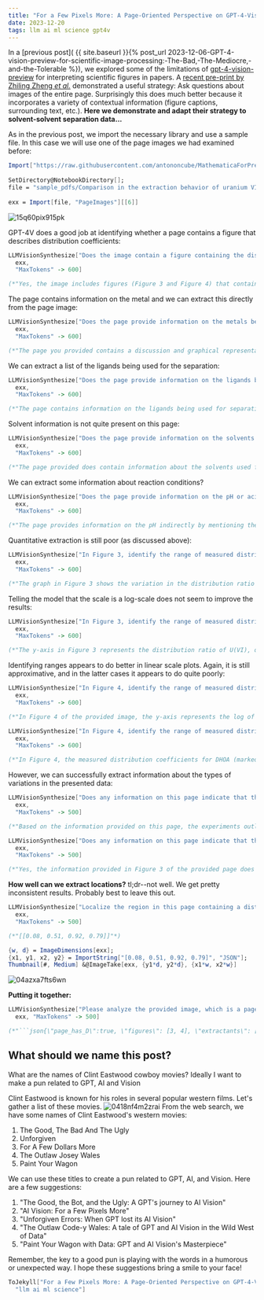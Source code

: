```yaml
---
title: "For a Few Pixels More: A Page-Oriented Perspective on GPT-4-Vision for Scientific Data Extraction"
date: 2023-12-20
tags: llm ai ml science gpt4v
---
```


In a [previous post]( {{ site.baseurl }}{% post_url 2023-12-06-GPT-4-vision-preview-for-scientific-image-processing:-The-Bad,-The-Mediocre,-and-the-Tolerable %}), we explored some of the limitations of [gpt-4-vision-preview](https://platform.openai.com/docs/guides/vision) for interpreting scientific figures in papers. A [recent pre-print by Zhiling Zheng ](https://arxiv.org/abs/2312.05468)*[et al.](https://arxiv.org/abs/2312.05468)* demonstrated a useful strategy: Ask questions about images of the entire page. Surprisingly this does much better because it incorporates a variety of contextual information (figure captions, surrounding text, etc.).  **Here we demonstrate and adapt their strategy to solvent-solvent separation data...**

As in the previous post, we import the necessary library and use a sample file.  In this case we will use one of the page images we had examined before:

```mathematica
Import["https://raw.githubusercontent.com/antononcube/MathematicaForPrediction/master/Misc/LLMVision.m"]; 
 
SetDirectory@NotebookDirectory[];
file = "sample_pdfs/Comparison in the extraction behavior of uranium VI from nitric acid medium using CHON based extractants monoamide malonamide and diglycolamide.pdf"; 
 
exx = Import[file, "PageImages"][[6]]
```

![15q60pix915pk](/blog/images/2023/12/20/15q60pix915pk.png)

GPT-4V does a good job at identifying whether a page contains a figure that describes distribution coefficients: 

```mathematica
LLMVisionSynthesize["Does the image contain a figure containing the distribution coefficients for a liquid-liquid separation?", 
  exx, 
  "MaxTokens" -> 600]

(*"Yes, the image includes figures (Figure 3 and Figure 4) that contain distribution coefficients for a liquid-liquid separation process. Figure 3 shows the variation in the distribution ratio of uranium(VI) as a function of equilibration time with different extractants, while Figure 4 depicts the variation of log(D_UO2) with log[Extractant]. Both figures are related to the extraction of uranium(VI) in the context of solvent extraction or liquid-liquid extraction, which is a common technique used in the separation of different components, particularly in hydrometallurgy and radioactive waste treatment."*)
```

The page contains information on the metal and we can extract this directly from the page image: 

```mathematica
LLMVisionSynthesize["Does the page provide information on the metals being separated? If not provided on this page, please indicate with \"N/A\" ", 
  exx, 
  "MaxTokens" -> 600]

(*"The page you provided contains a discussion and graphical representations of the extraction of Uranium(VI) or U(VI), as indicated by the text associated with the figures and the equations presented. The figure captions mention \"spiked with ^233U tracer,\" which suggests the context is related to uranium separation or analysis. There is no explicit mention of other metals being separated in the provided text."*)
```

We can extract a list of the ligands being used for the separation:

```mathematica
LLMVisionSynthesize["Does the page provide information on the ligands being used for separations? If not provided on this page, please indicate with \"N/A\" ", 
  exx, 
  "MaxTokens" -> 600]

(*"The page contains information on the ligands being used for separations. Specifically, the ligands mentioned are T2EHDGA (N,N,N',N'-Tetra(2-ethylhexyl)diglycolamic acid), DMDODHEMA (N,N'-Dimethyl-N,N'-dioctylhexylethoxymalonamide), and DHOA (Di(2-ethylhexyl)orthophosphoric acid). In Figure 3, the distribution ratio of uranium(VI) (U(VI)) is presented as a function of equilibration time using these ligands, and in Figure 4, the variation of log D_UO2 with log[extractant] using these ligands is shown."*)
```

Solvent information is not quite present on this page: 

```mathematica
LLMVisionSynthesize["Does the page provide information on the solvents being used for separations? If not provided on this page, please indicate with \"N/A\" ", 
  exx, 
  "MaxTokens" -> 600]

(*"The page provided does contain information about the solvents used for separations. In Figure 3, it specifies that the organic phase is 0.1 M T2EHDGA (or DMDOHEMA or DHOA)/[Cmim][NTf2]. For the aqueous phase, it mentions 3 M HNO3 and 10^-4 M U(VI) spiked with ^233U tracer. The caption of Figure 4 also mentions the organic phase containing 0.02 M \[Dash] 0.2 M T2EHDGA (or DMDOHEMA or DHOA)/[Cmim][NTf2]."*)
```

We can extract some information about reaction conditions? 

```mathematica
LLMVisionSynthesize["Does the page provide information on the pH or acid concentration being used for separations? If not provided on this page, please indicate with \"N/A\" ", 
  exx, 
  "MaxTokens" -> 600]

(*"The page provides information on the pH indirectly by mentioning the composition of the aqueous phase. It states that the aqueous phase contains 3 M HNO3, which is a strong acid. The presence of 3 M HNO3 suggests that the aqueous solution is highly acidic; however, the exact pH value is not provided on this page. Typically, a 3 M HNO3 solution would have a pH well below 1, but if you need the precise pH, you would need to refer to additional information not provided on this page. Therefore, \"N/A\" for the exact pH value."*)
```

Quantitative extraction is still poor (as discussed above):

```mathematica
LLMVisionSynthesize["In Figure 3, identify the range of measured distribution coefficients for T2EHDGA.  Report the values in a range of the y values given in the plot next to the y-axis which can be read (e.g., 0.5 - 3). If you are unsure about your answer, please indicate with \"I do not know.\"", 
  exx, 
  "MaxTokens" -> 600]

(*"The graph in Figure 3 shows the variation in the distribution ratio of U(VI) for different extractants over equilibration time. Looking at the plot for T2EHDGA, which is represented by squares, the distribution coefficients (D_UO2^VI) appear to remain relatively stable over the time measured. The y-axis represents the distribution ratio on a logarithmic scale.For T2EHDGA, the values of the distribution ratio range between approximately 1 and 10 throughout the duration of the experiment, as indicated by the positioning of the squares between these two values on the y-axis. If you need a more precise range within this bracket, I am unable to provide a more accurate number due to the resolution of the graph. However, given what is visible, you can report that the range of measured distribution coefficients for T2EHDGA lies approximately between 1 and 10."*)
```

Telling the model that the scale is a log-scale does not seem to improve the results:

```mathematica
LLMVisionSynthesize["In Figure 3, identify the range of measured distribution coefficients for T2EHDGA.  Report the values in a range of the y values given in the plot next to the y-axis which can be read (e.g., 1 - 3). Note that the y-axis is on a logarithmic scale. If you are unsure about your answer, please indicate with \"I do not know.\"", 
  exx, 
  "MaxTokens" -> 600]

(*"The y-axis in Figure 3 represents the distribution ratio of U(VI), denoted as D_U(VI), and is on a logarithmic scale. For the extractant T2EHDGA, the distribution coefficient values appear to be quite stable across the different equilibration times. The range of the measured distribution coefficients for T2EHDGA spans from approximately 2 to 10, as can be observed on the y-axis next to the corresponding data points. However, without more information or a clearer image, providing an exact range can be difficult. The estimate is made based on the plotted data points in Figure 3 for T2EHDGA and the corresponding values on the y-axis."*)
```

Identifying ranges appears to do better in linear scale plots. Again, it is still approximative, and in the latter cases it appears to do quite poorly:

```mathematica
LLMVisionSynthesize["In Figure 4, identify the range of measured distribution coefficients for T2EHDGA.  Report the values in a range of the y values given in the plot next to the y-axis which can be read (e.g., 1 - 3). If you are unsure about your answer, please indicate with \"I do not know.\"", 
  exx, 
  "MaxTokens" -> 600]

(*"In Figure 4 of the provided image, the y-axis represents the log of the distribution coefficient (logD_UO2(VI)), and the range of measured distribution coefficients for T2EHDGA can be identified by the region covered by the data points marked with triangles (\[CapitalDelta]).The lowest point on the T2EHDGA data series appears to be at approximately 0.5 on the y-axis, and the highest point appears to be just below 2.5. Therefore, we can report the range of logD_UO2(VI) for T2EHDGA as roughly 0.5 to just below 2.5. However, without a higher resolution image or precise data, it is difficult to provide an exact maximum value for the y-axis data for T2EHDGA. Thus, the values are approximate and based on the visual estimation from the provided plot."*)
```

```mathematica
LLMVisionSynthesize["In Figure 4, identify the range of measured distribution coefficients for DHOA.  Report the values in a range of the y values given in the plot next to the y-axis which can be read (e.g., 1 - 3). If you are unsure about your answer, please indicate with \"I do not know.\"", 
  exx, 
  "MaxTokens" -> 600]

(*"In Figure 4, the measured distribution coefficients for DHOA (marked with triangles in the graph) appear to range approximately between 0.1 and 1.0 on the y-axis (logD_UO2). This range can be estimated from the points plotted for DHOA, which are positioned along the y-axis values that correspond with the logarithm scale provided."*)
```

However, we can successfully extract information about the types of variations in the presented data:

```mathematica
LLMVisionSynthesize["Does any information on this page indicate that the experiments were performed measuring the distribution coefficient at different temperatures? If you are unsure about your answer, please indicate with \"I do not know\"", 
  exx, 
  "MaxTokens" -> 500]

(*"Based on the information provided on this page, the experiments outlined in Figure 3 and Figure 4 mention a specific temperature of 298 K, which corresponds to approximately 25DegreeC. There is no indication on this page that the experiments were performed at different temperatures. The temperature is mentioned as a constant condition for each of the experiments represented in these figures. Therefore, there is no evidence here of measurements being taken at various temperatures."*)
```

```mathematica
LLMVisionSynthesize["Does any information on this page indicate that the experiments were performed measuring the distribution coefficient at different times? If you are unsure about your answer, please indicate with \"I do not know\"", 
  exx, 
  "MaxTokens" -> 500]

(*"Yes, the information provided in Figure 3 of the provided page does indicate that experiments were performed measuring the distribution coefficient (D_U(VI)) at different times. According to the caption of Figure 3, the distribution ratio of U(VI) is plotted as a function of equilibration time. The equilibration times mentioned in the caption are from 5 to 120 minutes, and the x-axis of the graph in Figure 3 displays time in minutes, which corresponds with the equilibration time described. This implies that the distribution coefficient was indeed measured at various times within the stated range. Temperature is noted to be 298 K and the phase volume ratio is given as 1."*)
```

**How well can we extract locations?**  tl;dr--not well.  We get pretty inconsistent results.  Probably best to leave this out.

```mathematica
LLMVisionSynthesize["Localize the region in this page containing a distribution coefficient plot and its figure caption.  Regions are represented by [ x1, y1, x2, y2 ] coordinates. x1 and x2 are the leftmost and rightmost positions, normalized into 0 to 1, where 0 is the left and 1 is the right.  y1 and y2 are the topmost and bottommost positions, normalized into 0 to 1, where 0 is the top and 1 is the bottom.  The selection should contain the entire figure and its caption.  If two figures of distribution coefficients are present, return two lists specifying each figure, e.g., [ [region 1], [region 2] ].  Return only the list values.", 
  exx, 
  "MaxTokens" -> 500]

(*"[[0.08, 0.51, 0.92, 0.79]]"*)
```

```mathematica
{w, d} = ImageDimensions[exx];
{x1, y1, x2, y2} = ImportString["[0.08, 0.51, 0.92, 0.79]", "JSON"];
Thumbnail[#, Medium] &@ImageTake[exx, {y1*d, y2*d}, {x1*w, x2*w}]
```

![04azxa7fts6wn](/blog/images/2023/12/20/04azxa7fts6wn.png)

**Putting it together:**

```mathematica
LLMVisionSynthesize["Please analyze the provided image, which is a page from a scientific paper, and answer the following questions:1. Does the image contain one or more figures containing the distribution coefficients for a liquid-liquid separation? Return \"true\" or \"false\" only.2. If the figure contains a distribution coefficient, in which figure (e.g., Figure 1, 2, Figure S4) is it displayed?  Note that we are only interested in distribution coefficient measurements. Return the values as a JSON list (e.g., [1, 2, \"S4\"]).  If not present on this page, please indicate with an empty list \"[]\".3.  If distribution coefficient measurements are present, can you identify the name of the extractant ligand compound being measured? Return the values as a JSON list, (e.g., [\"DIHEBA\", \"TODGA\"]), containing any values that are present. If not provided on this page, please indicate with an empty list \"[]\".4. If distribution coefficients are measured, what metal elements are being measured? Return the values as a JSON list (e.g., [\"Ca\", \"Bk\"]) containing any values that are present. If not provided on this page, please indicate with an empty list \"[]\".5. Are there variations with respect to temperature that are measured?  Return the values as a JSON list (e.g., [\"22 C\"]) containing any values that are present. If not provided on this page, please indicate with an empty list \"[]\"6. Are there variations with respect to time that are measured? Return the values as a JSON list (e.g., [\"10 minutes\"]) containing any values that are present. If not provided on this page, please indicate with an empty list \"[]\"7. What solvents are used in the experiments? Return the values as a JSON list (e.g., [\"toluene\"]) containing any values that are present. If not provided on this page, please indicate with an empty list \"[]\"8. What pH is specified in the experiments? Return the values as a JSON list (e.g., [1.0, 5.0]) containing any values that are present. If not provided on this page, please indicate with an empty list \"[]\"9. What acid concentrations are specified in the experiments? Return the values as a JSON list (e.g., [\"1 M\"]) containing any values that are present. If not provided on this page, please indicate with an empty list \"[]\"Please strictly adhere to the templates provided and return the result as a JSON dictionary. ****Template for your answer if no distribution coefficients are reported:{\"pageHasD\":false}Template for your answer if distribution coefficient information is reported:{\"page_has_D\":true, \"figures\": [Answer: from question 2], \"extractants\": [Answer: from question 3],\"metals\": [Answer: from question 4],\"temperatures\": [Answer: from question 5],\"times\": [Answer: from question 6],\"solvents\": [Answer: from question 7],\"pH\": [Answer: from question 8],\"acid_concentration\": [Answer: from question 9] }", 
  exx, "MaxTokens" -> 500]

(*"```json{\"page_has_D\":true, \"figures\": [3, 4], \"extractants\": [\"T2EHDGA\", \"DMDOHEMA\", \"DHOA\"],\"metals\": [\"U\"],\"temperatures\": [\"298 K\"],\"times\": [\"5 - 120 minutes\", \"30 minutes\"],\"solvents\": [\"HNO3\"],\"pH\": [],\"acid_concentration\": [\"3 M\"] }```"*)
```

## What should we name this post?

What are the names of Clint Eastwood cowboy movies? Ideally I want to make a pun related to GPT, AI and Vision

Clint Eastwood is known for his roles in several popular western films. Let's gather a list of these movies. 
![0418nf4m2zrai](img/0418nf4m2zrai.png)
From the web search, we have some names of Clint Eastwood's western movies:

1. The Good, The Bad And The Ugly
2. Unforgiven
3. For A Few Dollars More
4. The Outlaw Josey Wales
5. Paint Your Wagon

We can use these titles to create a pun related to GPT, AI, and Vision. Here are a few suggestions:

1. "The Good, the Bot, and the Ugly: A GPT's journey to AI Vision"
2. "AI Vision: For a Few Pixels More"
3. "Unforgiven Errors: When GPT lost its AI Vision"
4. "The Outlaw Code-y Wales: A tale of GPT and AI Vision in the Wild West of Data"
5. "Paint Your Wagon with Data: GPT and AI Vision's Masterpiece"

Remember, the key to a good pun is playing with the words in a humorous or unexpected way. I hope these suggestions bring a smile to your face!

```mathematica
ToJekyll["For a Few Pixels More: A Page-Oriented Perspective on GPT-4-Vision for Scientific Data Extraction", 
  "llm ai ml science"]
```
